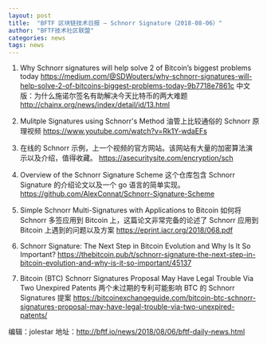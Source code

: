 ```yaml
---
layout: post
title:  "BFTF 区块链技术日报 — Schnorr Signature（2018-08-06）"
author: "BFTF技术社区联盟"
categories: news
tags: news
---
```


1. Why Schnorr signatures will help solve 2 of Bitcoin’s biggest problems today <https://medium.com/@SDWouters/why-schnorr-signatures-will-help-solve-2-of-bitcoins-biggest-problems-today-9b7718e7861c> 中文版：为什么施诺尔签名有助解决今天比特币的两大难题 <http://chainx.org/news/index/detail/id/13.html>

2. Mulitple Signatures using Schnorr's Method 油管上比较通俗的 Schnorr 原理视频 <https://www.youtube.com/watch?v=Rk1Y-wdaEFs>

3. 在线的 Schnorr 示例，上一个视频的官方网站。该网站有大量的加密算法演示以及介绍，值得收藏。  <https://asecuritysite.com/encryption/sch>

4. Overview of the Schnorr Signature Scheme 这个仓库包含 Schnorr Signature 的介绍论文以及一个 go 语言的简单实现。  <https://github.com/AlexConnat/Schnorr-Signature-Scheme>

5. Simple Schnorr Multi-Signatures with Applications to Bitcoin 如何将 Schnorr 多签应用到 Bitcoin 上，这篇论文非常完备的论述了 Schnorr 应用到 Bitcoin 上遇到的问题以及方案  <https://eprint.iacr.org/2018/068.pdf>

6. Schnorr Signature: The Next Step in Bitcoin Evolution and Why Is It So Important? <https://thebitcoin.pub/t/schnorr-signature-the-next-step-in-bitcoin-evolution-and-why-is-it-so-important/45137>

7. Bitcoin (BTC) Schnorr Signatures Proposal May Have Legal Trouble Via Two Unexpired Patents 两个未过期的专利可能影响 BTC 的 Schnorr Signatures 提案  <https://bitcoinexchangeguide.com/bitcoin-btc-schnorr-signatures-proposal-may-have-legal-trouble-via-two-unexpired-patents/>

   

编辑：jolestar
地址：<http://bftf.io/news/2018/08/06/bftf-daily-news.html>